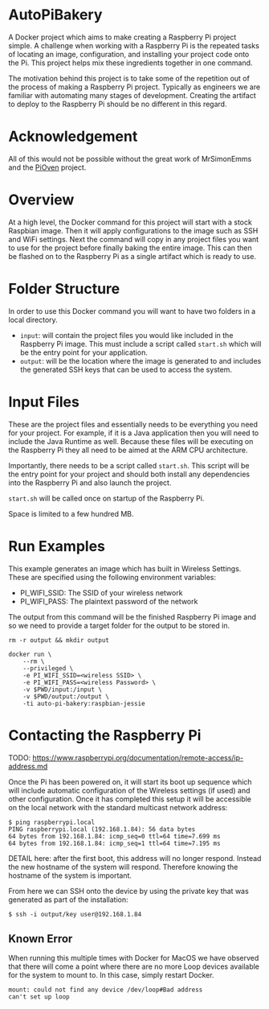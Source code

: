# AutoPiBakery

A Docker project which aims to make creating a Raspberry Pi project simple. A challenge when working with a Raspberry Pi is the repeated tasks of locating an image, configuration, and installing your project code onto the Pi. This project helps mix these ingredients together in one command.

The motivation behind this project is to take some of the repetition out of the process of making a Raspberry Pi project. Typically as engineers we are familiar with automating many stages of development. Creating the artifact to deploy to the Raspberry Pi should be no different in this regard.

# Acknowledgement

All of this would not be possible without the great work of MrSimonEmms and the [PiOven](https://github.com/PiOven/builder) project.

# Overview

At a high level, the Docker command for this project will start with a stock Raspbian image. Then it will apply configurations to the image such as SSH and WiFi settings. Next the command will copy in any project files you want to use for the project before finally baking the entire image. This can then be flashed on to the Raspberry Pi as a single artifact which is ready to use.

# Folder Structure

In order to use this Docker command you will want to have two folders in a local directory.

* `input`: will contain the project files you would like included in the Raspberry Pi image. This must include a script called `start.sh` which will be the entry point for your application.
* `output`: will be the location where the image is generated to and includes the generated SSH keys that can be used to access the system.

# Input Files

These are the project files and essentially needs to be everything you need for your project. For example, if it is a Java application then you will need to include the Java Runtime as well. Because these files will be executing on the Raspberry Pi they all need to be aimed at the ARM CPU architecture.

Importantly, there needs to be a script called `start.sh`. This script will be the entry point for your project and should both install any dependencies into the Raspberry Pi and also launch the project.

`start.sh` will be called once on startup of the Raspberry Pi.

Space is limited to a few hundred MB.

# Run Examples

This example generates an image which has built in Wireless Settings. These are specified using the following environment variables:

* PI_WIFI_SSID: The SSID of your wireless network
* PI_WIFI_PASS: The plaintext password of the network

The output from this command will be the finished Raspberry Pi image and so we need to provide a target folder for the output to be stored in.

```
rm -r output && mkdir output
```

```
docker run \
	--rm \
    --privileged \
    -e PI_WIFI_SSID=<wireless SSID> \
    -e PI_WIFI_PASS=<wireless Password> \
    -v $PWD/input:/input \
    -v $PWD/output:/output \
    -ti auto-pi-bakery:raspbian-jessie
```

# Contacting the Raspberry Pi

TODO: https://www.raspberrypi.org/documentation/remote-access/ip-address.md

Once the Pi has been powered on, it will start its boot up sequence which will include automatic configuration of the Wireless settings (if used) and other configuration. Once it has completed this setup it will be accessible on the local network with the standard multicast network address:

```
$ ping raspberrypi.local
PING raspberrypi.local (192.168.1.84): 56 data bytes
64 bytes from 192.168.1.84: icmp_seq=0 ttl=64 time=7.699 ms
64 bytes from 192.168.1.84: icmp_seq=1 ttl=64 time=7.195 ms
```

DETAIL here: after the first boot, this address will no longer respond. Instead the new hostname of the system will respond. Therefore knowing the hostname of the system is important.


From here we can SSH onto the device by using the private key that was generated as part of the installation:

```
$ ssh -i output/key user@192.168.1.84
```

## Known Error

When running this multiple times with Docker for MacOS we have observed that there will come a point where there are no more Loop devices available for the system to mount to. In this case, simply restart Docker.

```
mount: could not find any device /dev/loop#Bad address
can't set up loop
```